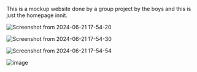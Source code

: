 This is a mockup website done by a group project by the boys and this is just the homepage innit.


![Screenshot from 2024-06-21 17-54-20](https://github.com/Njau-dev/group-project/assets/161695696/f5633f20-422d-4281-850e-6082566b591b)

![Screenshot from 2024-06-21 17-54-30](https://github.com/Njau-dev/group-project/assets/161695696/caf2ed1f-be01-4c8e-83a7-e0aa8119d223)

![Screenshot from 2024-06-21 17-54-54](https://github.com/Njau-dev/group-project/assets/161695696/3be87559-8244-4808-8a45-8d5e141cedb0)

![image](https://github.com/Njau-dev/group-project/assets/161695696/94e3eefc-32fe-4f7a-b7cc-69c1a5202031)



